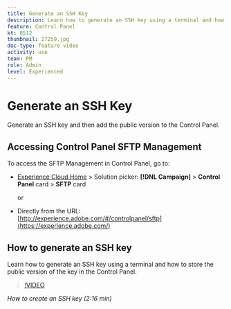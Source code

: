 ```yaml
---
title: Generate an SSH Key
description: Learn how to generate an SSH key using a terminal and how to store the public version of the key in the Control Panel.
feature: Control Panel
kt: 8512
thumbnail: 27259.jpg
doc-type: feature video
activity: use
team: PM
role: Admin
level: Experienced
---
```

# Generate an SSH Key

Generate an SSH key and then add the public version to the Control Panel.

## Accessing Control Panel SFTP Management

To access the SFTP Management in Control Panel, go to:

* [Experience Cloud Home](https://experience.adobe.com/#/home) > Solution picker: **[!DNL Campaign]** > **Control Panel** card > **SFTP** card
  
  or

* Directly from the URL: [http://experience.adobe.com/#/controlpanel/sftp](https://experience.adobe.com/)

## How to generate an SSH key

Learn how to generate an SSH key using a terminal and how to store the public version of the key in the Control Panel.

>[!VIDEO](https://video.tv.adobe.com/v/27259?quality=12)

*How to create an SSH key (2:16 min)*
